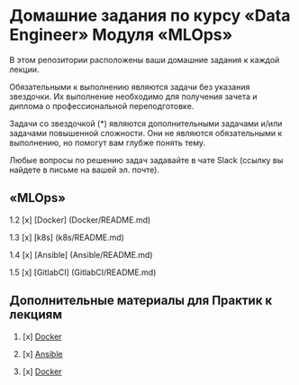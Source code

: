 # Домашние задания по курсу «Data Engineer» Модуля «MLOps»

В этом репозитории расположены ваши домашние задания к каждой лекции. 

Обязательными к выполнению являются задачи без указания звездочки. Их выполнение необходимо для получения зачета и диплома о профессиональной переподготовке.

Задачи со звездочкой (*) являются дополнительными задачами и/или задачами повышенной сложности. Они не являются обязательными к выполнению, но помогут вам глубже понять тему.

Любые вопросы по решению задач задавайте в чате Slack (ссылку вы найдете в письме на вашей эл. почте).

## «MLOps»

1.2 [x] [Docker] (Docker/README.md)

1.3 [x] [k8s] (k8s/README.md)

1.4 [x] [Ansible] (Ansible/README.md)

1.5 [x] [GitlabCI] (GitlabCI/README.md)

## Дополнительные материалы для Практик к лекциям

1. [x] [Docker](practic/docker/README.md)

2. [x] [Ansible](practic/ansible/README.md)

3. [x] [Docker](practic/gitlabci/README.md)
